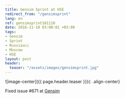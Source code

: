 ```yaml
---
title: Gensim Sprint at HSE
redirect_from: "/gensimsprint"
lang: en
ref: gensimsprint161110
date: 2016-11-10 03:00:01 +03:00
tags:
- Gensim
- Sprint
- Russia🇷🇺
- Moscow
- HSE
layout: post
header:
  teaser: "/assets/images/gensimsprint.jpg"
---
```


![image-center]({{ page.header.teaser }}){: .align-center}

Fixed issue #671 at [Gensim](https://github.com/RaRe-Technologies/gensim)
